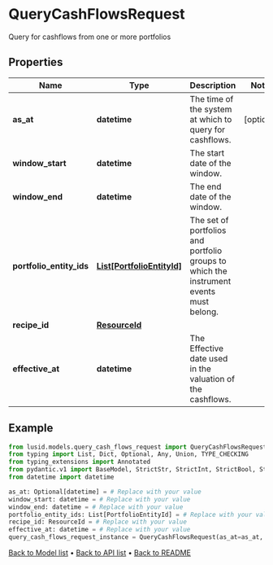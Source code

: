 # QueryCashFlowsRequest

Query for cashflows from one or more portfolios
## Properties
Name | Type | Description | Notes
------------ | ------------- | ------------- | -------------
**as_at** | **datetime** | The time of the system at which to query for cashflows. | [optional] 
**window_start** | **datetime** | The start date of the window. | 
**window_end** | **datetime** | The end date of the window. | 
**portfolio_entity_ids** | [**List[PortfolioEntityId]**](PortfolioEntityId.md) | The set of portfolios and portfolio groups to which the instrument events must belong. | 
**recipe_id** | [**ResourceId**](ResourceId.md) |  | 
**effective_at** | **datetime** | The Effective date used in the valuation of the cashflows. | 
## Example

```python
from lusid.models.query_cash_flows_request import QueryCashFlowsRequest
from typing import List, Dict, Optional, Any, Union, TYPE_CHECKING
from typing_extensions import Annotated
from pydantic.v1 import BaseModel, StrictStr, StrictInt, StrictBool, StrictFloat, StrictBytes, Field, validator, ValidationError, conlist, constr
from datetime import datetime

as_at: Optional[datetime] = # Replace with your value
window_start: datetime = # Replace with your value
window_end: datetime = # Replace with your value
portfolio_entity_ids: List[PortfolioEntityId] = # Replace with your value
recipe_id: ResourceId = # Replace with your value
effective_at: datetime = # Replace with your value
query_cash_flows_request_instance = QueryCashFlowsRequest(as_at=as_at, window_start=window_start, window_end=window_end, portfolio_entity_ids=portfolio_entity_ids, recipe_id=recipe_id, effective_at=effective_at)

```

[Back to Model list](../README.md#documentation-for-models) &#8226; [Back to API list](../README.md#documentation-for-api-endpoints) &#8226; [Back to README](../README.md)

